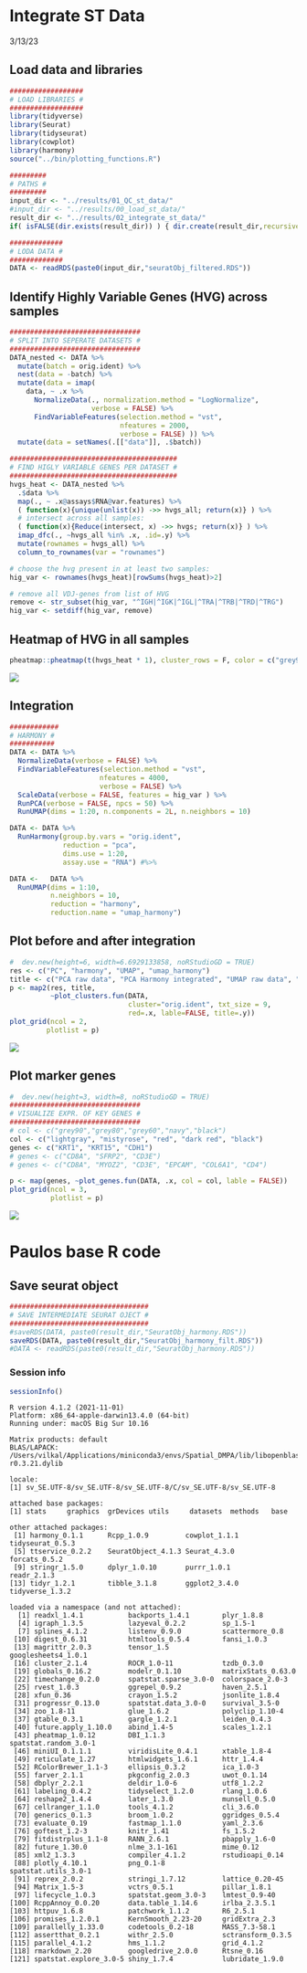 Integrate ST Data
================
3/13/23

## Load data and libraries

``` r
##################
# LOAD LIBRARIES #
##################
library(tidyverse)
library(Seurat)
library(tidyseurat)
library(cowplot)
library(harmony)
source("../bin/plotting_functions.R")

#########
# PATHS #
#########
input_dir <- "../results/01_QC_st_data/"
#input_dir <- "../results/00_load_st_data/"
result_dir <- "../results/02_integrate_st_data/"
if( isFALSE(dir.exists(result_dir)) ) { dir.create(result_dir,recursive = TRUE) }

#############
# LODA DATA #
#############
DATA <- readRDS(paste0(input_dir,"seuratObj_filtered.RDS"))
```

## Identify Highly Variable Genes (HVG) across samples

``` r
################################
# SPLIT INTO SEPERATE DATASETS #
################################
DATA_nested <- DATA %>%
  mutate(batch = orig.ident) %>%
  nest(data = -batch) %>%
  mutate(data = imap(
    data, ~ .x %>%
      NormalizeData(., normalization.method = "LogNormalize", 
                    verbose = FALSE) %>%
      FindVariableFeatures(selection.method = "vst", 
                           nfeatures = 2000, 
                           verbose = FALSE) )) %>%
  mutate(data = setNames(.[["data"]], .$batch))

#########################################
# FIND HIGLY VARIABLE GENES PER DATASET #
#########################################
hvgs_heat <- DATA_nested %>%
  .$data %>%
  map(., ~ .x@assays$RNA@var.features) %>%
  ( function(x){unique(unlist(x)) ->> hvgs_all; return(x)} ) %>%
  # intersect across all samples:
  ( function(x){Reduce(intersect, x) ->> hvgs; return(x)} ) %>% 
  imap_dfc(., ~hvgs_all %in% .x, .id=.y) %>%
  mutate(rownames = hvgs_all) %>%
  column_to_rownames(var = "rownames")

# choose the hvg present in at least two samples:
hig_var <- rownames(hvgs_heat)[rowSums(hvgs_heat)>2]

# remove all VDJ-genes from list of HVG
remove <- str_subset(hig_var, "^IGH|^IGK|^IGL|^TRA|^TRB|^TRD|^TRG")
hig_var <- setdiff(hig_var, remove)
```

## Heatmap of HVG in all samples

``` r
pheatmap::pheatmap(t(hvgs_heat * 1), cluster_rows = F, color = c("grey90", "grey20"))
```

<img src="../Figures/02/02a_HVG_heatmap.png" data-fig-align="center" />

## Integration

``` r
############
# HARMONY #
###########
DATA <- DATA %>%
  NormalizeData(verbose = FALSE) %>%
  FindVariableFeatures(selection.method = "vst",
                      nfeatures = 4000,
                      verbose = FALSE) %>%
  ScaleData(verbose = FALSE, features = hig_var ) %>%
  RunPCA(verbose = FALSE, npcs = 50) %>%
  RunUMAP(dims = 1:20, n.components = 2L, n.neighbors = 10) 

DATA <- DATA %>%
  RunHarmony(group.by.vars = "orig.ident", 
             reduction = "pca", 
             dims.use = 1:20, 
             assay.use = "RNA") #%>%

DATA <-   DATA %>%
  RunUMAP(dims = 1:10, 
          n.neighbors = 10,
          reduction = "harmony",
          reduction.name = "umap_harmony")
```

## Plot before and after integration

``` r
#  dev.new(height=6, width=6.6929133858, noRStudioGD = TRUE)
res <- c("PC", "harmony", "UMAP", "umap_harmony")
title <- c("PCA raw data", "PCA Harmony integrated", "UMAP raw data", "UMAP Harmony integrated")
p <- map2(res, title, 
          ~plot_clusters.fun(DATA, 
                             cluster="orig.ident", txt_size = 9,
                             red=.x, lable=FALSE, title=.y))
plot_grid(ncol = 2, 
         plotlist = p)
```

<img src="../Figures/02/02b_Plot_dim_reduction.png"
data-fig-align="center" />

## Plot marker genes

``` r
#  dev.new(height=3, width=8, noRStudioGD = TRUE)
################################
# VISUALIZE EXPR. OF KEY GENES #
################################
# col <- c("grey90","grey80","grey60","navy","black")
col <- c("lightgray", "mistyrose", "red", "dark red", "black")
genes <- c("KRT1", "KRT15", "CDH1")
# genes <- c("CD8A", "SFRP2", "CD3E")
# genes <- c("CD8A", "MYOZ2", "CD3E", "EPCAM", "COL6A1", "CD4")

p <- map(genes, ~plot_genes.fun(DATA, .x, col = col, lable = FALSE))
plot_grid(ncol = 3, 
          plotlist = p)
```

<img src="../Figures/02/02c_plot_marker_genes.png"
data-fig-align="center" />

# Paulos base R code

## Save seurat object

``` r
##################################
# SAVE INTERMEDIATE SEURAT OJECT #
##################################
#saveRDS(DATA, paste0(result_dir,"SeuratObj_harmony.RDS"))
saveRDS(DATA, paste0(result_dir,"SeuratObj_harmony_filt.RDS"))
#DATA <- readRDS(paste0(result_dir,"SeuratObj_harmony.RDS"))
```

### Session info

``` r
sessionInfo()
```

    R version 4.1.2 (2021-11-01)
    Platform: x86_64-apple-darwin13.4.0 (64-bit)
    Running under: macOS Big Sur 10.16

    Matrix products: default
    BLAS/LAPACK: /Users/vilkal/Applications/miniconda3/envs/Spatial_DMPA/lib/libopenblasp-r0.3.21.dylib

    locale:
    [1] sv_SE.UTF-8/sv_SE.UTF-8/sv_SE.UTF-8/C/sv_SE.UTF-8/sv_SE.UTF-8

    attached base packages:
    [1] stats     graphics  grDevices utils     datasets  methods   base     

    other attached packages:
     [1] harmony_0.1.1      Rcpp_1.0.9         cowplot_1.1.1      tidyseurat_0.5.3  
     [5] ttservice_0.2.2    SeuratObject_4.1.3 Seurat_4.3.0       forcats_0.5.2     
     [9] stringr_1.5.0      dplyr_1.0.10       purrr_1.0.1        readr_2.1.3       
    [13] tidyr_1.2.1        tibble_3.1.8       ggplot2_3.4.0      tidyverse_1.3.2   

    loaded via a namespace (and not attached):
      [1] readxl_1.4.1           backports_1.4.1        plyr_1.8.8            
      [4] igraph_1.3.5           lazyeval_0.2.2         sp_1.5-1              
      [7] splines_4.1.2          listenv_0.9.0          scattermore_0.8       
     [10] digest_0.6.31          htmltools_0.5.4        fansi_1.0.3           
     [13] magrittr_2.0.3         tensor_1.5             googlesheets4_1.0.1   
     [16] cluster_2.1.4          ROCR_1.0-11            tzdb_0.3.0            
     [19] globals_0.16.2         modelr_0.1.10          matrixStats_0.63.0    
     [22] timechange_0.2.0       spatstat.sparse_3.0-0  colorspace_2.0-3      
     [25] rvest_1.0.3            ggrepel_0.9.2          haven_2.5.1           
     [28] xfun_0.36              crayon_1.5.2           jsonlite_1.8.4        
     [31] progressr_0.13.0       spatstat.data_3.0-0    survival_3.5-0        
     [34] zoo_1.8-11             glue_1.6.2             polyclip_1.10-4       
     [37] gtable_0.3.1           gargle_1.2.1           leiden_0.4.3          
     [40] future.apply_1.10.0    abind_1.4-5            scales_1.2.1          
     [43] pheatmap_1.0.12        DBI_1.1.3              spatstat.random_3.0-1 
     [46] miniUI_0.1.1.1         viridisLite_0.4.1      xtable_1.8-4          
     [49] reticulate_1.27        htmlwidgets_1.6.1      httr_1.4.4            
     [52] RColorBrewer_1.1-3     ellipsis_0.3.2         ica_1.0-3             
     [55] farver_2.1.1           pkgconfig_2.0.3        uwot_0.1.14           
     [58] dbplyr_2.2.1           deldir_1.0-6           utf8_1.2.2            
     [61] labeling_0.4.2         tidyselect_1.2.0       rlang_1.0.6           
     [64] reshape2_1.4.4         later_1.3.0            munsell_0.5.0         
     [67] cellranger_1.1.0       tools_4.1.2            cli_3.6.0             
     [70] generics_0.1.3         broom_1.0.2            ggridges_0.5.4        
     [73] evaluate_0.19          fastmap_1.1.0          yaml_2.3.6            
     [76] goftest_1.2-3          knitr_1.41             fs_1.5.2              
     [79] fitdistrplus_1.1-8     RANN_2.6.1             pbapply_1.6-0         
     [82] future_1.30.0          nlme_3.1-161           mime_0.12             
     [85] xml2_1.3.3             compiler_4.1.2         rstudioapi_0.14       
     [88] plotly_4.10.1          png_0.1-8              spatstat.utils_3.0-1  
     [91] reprex_2.0.2           stringi_1.7.12         lattice_0.20-45       
     [94] Matrix_1.5-3           vctrs_0.5.1            pillar_1.8.1          
     [97] lifecycle_1.0.3        spatstat.geom_3.0-3    lmtest_0.9-40         
    [100] RcppAnnoy_0.0.20       data.table_1.14.6      irlba_2.3.5.1         
    [103] httpuv_1.6.8           patchwork_1.1.2        R6_2.5.1              
    [106] promises_1.2.0.1       KernSmooth_2.23-20     gridExtra_2.3         
    [109] parallelly_1.33.0      codetools_0.2-18       MASS_7.3-58.1         
    [112] assertthat_0.2.1       withr_2.5.0            sctransform_0.3.5     
    [115] parallel_4.1.2         hms_1.1.2              grid_4.1.2            
    [118] rmarkdown_2.20         googledrive_2.0.0      Rtsne_0.16            
    [121] spatstat.explore_3.0-5 shiny_1.7.4            lubridate_1.9.0       
